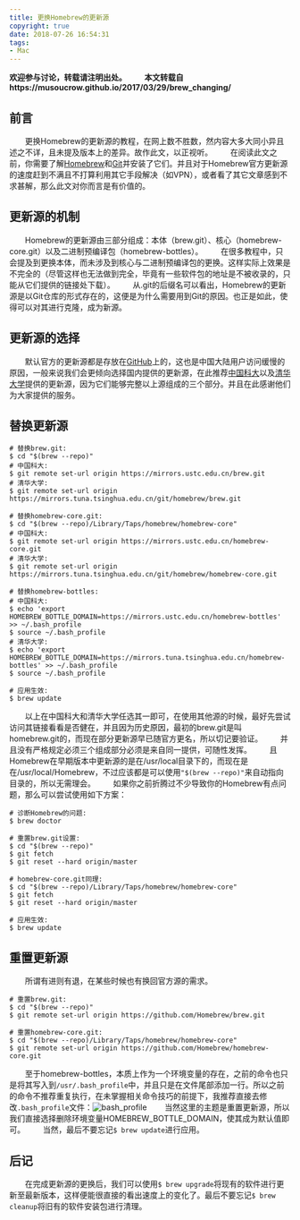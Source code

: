 ```yaml
---
title: 更换Homebrew的更新源
copyright: true
date: 2018-07-26 16:54:31
tags:
- Mac
---
```


**欢迎参与讨论，转载请注明出处。** 
　　**本文转载自https://musoucrow.github.io/2017/03/29/brew_changing/**

## 前言

　　更换Homebrew的更新源的教程，在网上数不胜数，然内容大多大同小异且述之不详，且未提及版本上的差异。故作此文，以正视听。 
　　在阅读此文之前，你需要了解[Homebrew](https://brew.sh/)和[Git](https://git-scm.com/)并安装了它们。并且对于Homebrew官方更新源的速度赶到不满且不打算利用其它手段解决（如VPN），或者看了其它文章感到不求甚解，那么此文对你而言是有价值的。
<!--more-->
## 更新源的机制

　　Homebrew的更新源由三部分组成：本体（brew.git）、核心（homebrew-core.git）以及二进制预编译包（homebrew-bottles）。 
　　在很多教程中，只会提及到更换本体，而未涉及到核心与二进制预编译包的更换。这样实际上效果是不完全的（尽管这样也无法做到完全，毕竟有一些软件包的地址是不被收录的，只能从它们提供的链接处下载）。 
　　从.git的后缀名可以看出，Homebrew的更新源是以Git仓库的形式存在的，这便是为什么需要用到Git的原因。也正是如此，使得可以对其进行克隆，成为新源。

## 更新源的选择

　　默认官方的更新源都是存放在[GitHub](https://github.com/)上的，这也是中国大陆用户访问缓慢的原因，一般来说我们会更倾向选择国内提供的更新源，在此推荐[中国科大](https://mirrors.ustc.edu.cn/)以及[清华大学](https://mirrors.tuna.tsinghua.edu.cn/)提供的更新源，因为它们能够完整以上源组成的三个部分。并且在此感谢他们为大家提供的服务。 

## 替换更新源

```
# 替换brew.git:
$ cd "$(brew --repo)"
# 中国科大:
$ git remote set-url origin https://mirrors.ustc.edu.cn/brew.git
# 清华大学:
$ git remote set-url origin https://mirrors.tuna.tsinghua.edu.cn/git/homebrew/brew.git

# 替换homebrew-core.git:
$ cd "$(brew --repo)/Library/Taps/homebrew/homebrew-core"
# 中国科大:
$ git remote set-url origin https://mirrors.ustc.edu.cn/homebrew-core.git
# 清华大学:
$ git remote set-url origin https://mirrors.tuna.tsinghua.edu.cn/git/homebrew/homebrew-core.git

# 替换homebrew-bottles:
# 中国科大:
$ echo 'export HOMEBREW_BOTTLE_DOMAIN=https://mirrors.ustc.edu.cn/homebrew-bottles' >> ~/.bash_profile
$ source ~/.bash_profile
# 清华大学:
$ echo 'export HOMEBREW_BOTTLE_DOMAIN=https://mirrors.tuna.tsinghua.edu.cn/homebrew-bottles' >> ~/.bash_profile
$ source ~/.bash_profile

# 应用生效:
$ brew update
```

　　以上在中国科大和清华大学任选其一即可，在使用其他源的时候，最好先尝试访问其链接看看是否健在，并且因为历史原因，最初的brew.git是叫homebrew.git的，而现在部分更新源早已随官方更名，所以切记要验证。 
　　并且没有严格规定必须三个组成部分必须是来自同一提供，可随性发挥。 
　　且Homebrew在早期版本中更新源的是在/usr/local目录下的，而现在是在/usr/local/Homebrew，不过应该都是可以使用`"$(brew --repo)"`来自动指向目录的，所以无需理会。 
　　如果你之前折腾过不少导致你的Homebrew有点问题，那么可以尝试使用如下方案：

```
# 诊断Homebrew的问题:
$ brew doctor

# 重置brew.git设置:
$ cd "$(brew --repo)"
$ git fetch
$ git reset --hard origin/master

# homebrew-core.git同理:
$ cd "$(brew --repo)/Library/Taps/homebrew/homebrew-core"
$ git fetch
$ git reset --hard origin/master

# 应用生效:
$ brew update
```

## 重置更新源

　　所谓有进则有退，在某些时候也有换回官方源的需求。

```
# 重置brew.git:
$ cd "$(brew --repo)"
$ git remote set-url origin https://github.com/Homebrew/brew.git

# 重置homebrew-core.git:
$ cd "$(brew --repo)/Library/Taps/homebrew/homebrew-core"
$ git remote set-url origin https://github.com/Homebrew/homebrew-core.git
```

　　至于homebrew-bottles，本质上作为一个环境变量的存在，之前的命令也只是将其写入到`/usr/.bash_profile`中，并且只是在文件尾部添加一行。所以之前的命令不推荐重复执行，在未掌握相关命令技巧的前提下，我推荐直接去修改`.bash_profile`文件：![bash_profile](https://musoucrow.github.io/images/brew_changing/bash_profile.png)
　　当然这里的主题是重置更新源，所以我们直接选择删除环境变量HOMEBREW_BOTTLE_DOMAIN，使其成为默认值即可。 
　　当然，最后不要忘记`$ brew update`进行应用。

## 后记

　　在完成更新源的更换后，我们可以使用`$ brew upgrade`将现有的软件进行更新至最新版本，这样便能很直接的看出速度上的变化了。最后不要忘记`$ brew cleanup`将旧有的软件安装包进行清理。
